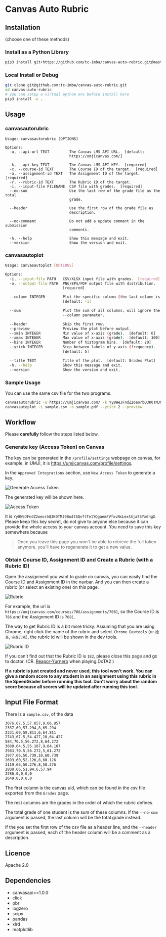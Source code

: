 # Canvas Auto Rubric

## Installation

(choose one of these methods)

### Install as a Python Library

```bash
pip3 install git+https://github.com/tc-imba/canvas-auto-rubric.git@master
```

### Local Install or Debug

```bash
git clone git@github.com:tc-imba/canvas-auto-rubric.git
cd canvas-auto-rubric
# you can setup a virtual python env before install here
pip3 install -e .
```


## Usage

### canvasautorubric

```
Usage: canvasautorubric [OPTIONS]

Options:
  -u, --api-url TEXT         The Canvas LMS API URL.  [default:
                             https://umjicanvas.com/]

  -k, --api-key TEXT         The Canvas LMS API KEY.  [required]
  -c, --course-id TEXT       The Course ID of the target.  [required]
  -a, --assignment-id TEXT   The Assignment ID of the target.  [required]
  -r, --rubric-id TEXT       The Rubric ID of the target.
  -i, --input-file FILENAME  CSV file with grades.  [required]
  --no-sum                   Use the last row of the grade file as the total
                             grade.

  --header                   Use the first row of the grade file as
                             description.

  --no-comment               Do not add a update comment in the submission
                             comments.

  -h, --help                 Show this message and exit.
  --version                  Show the version and exit.
```

### canvasautoplot

```bash
Usage: canvasautoplot [OPTIONS]

Options:
  -i, --input-file PATH   CSV/XLSX input file with grades.  [required]
  -o, --output-file PATH  PNG/EPS/PDF output file with distribution.
                          [required]

  --column INTEGER        Plot the specific column (the last column is -1).
                          [default: -1]

  --sum                   Plot the sum of all columns, will ignore the
                          --column parameter.

  --header                Skip the first row.
  --preview               Preview the plot before output.
  --xmin INTEGER          Min value of x-axis (grade).  [default: 0]
  --xmax INTEGER          Max value of x-axis (grade).  [default: 100]
  --bins INTEGER          Number of histogram bins.  [default: 20]
  --ytick INTEGER         Step between labels of y-axis (frequency).
                          [default: 5]

  --title TEXT            Title of the plot.  [default: Grades Plot]
  -h, --help              Show this message and exit.
  --version               Show the version and exit.
```

### Sample Usage

You can use the same csv file for the two programs.

```bash
canvasautorubric -u https://umjicanvas.com/ -k Yy8WeJFndZ2oeorbQ3K0TMJ98u4l5QvftTe1YQgaemFVfxvNsLexSSja7SYx6hgX -c 786 -a 7081 -r 182 -i sample.csv
canvasautoplot -i sample.csv -o sample.pdf --ytick 2 --preview
```

## Workflow

Please **carefully** follow the steps listed below.

### Generate key (Access Token) on Canvas

The key can be generated in the `/profile/settings` webpage on canvas, for example, in UMJI, it is <a href="https://umjicanvas.com/profile/settings" target="_blank">https://umjicanvas.com/profile/settings</a>.

In the `Approved Integrations` section, use `New Access Token` to generate a key.

![Generate Access Token](docs/generate_access_token.png)

The generated key will be shown here.

![Access Token](docs/access_token.png)

It is `Yy8WeJFndZ2oeorbQ3K0TMJ98u4l5QvftTe1YQgaemFVfxvNsLexSSja7SYx6hgX`. Please keep this key secret, do not give to anyone else because it can provide the whole access to your canvas account. You need to save this key somewhere because

> Once you leave this page you won't be able to retrieve the full token anymore, you'll have to regenerate it to get a new value.

### Obtain Course ID, Assignment ID and Create a Rubric (with a Rubric ID)

Open the assignment you want to grade on canvas, you can easily find the Course ID and Assignment ID in the navbar. And you can then create a rubric (or select an existing one) on this page.

![Rubric](docs/rubric.png)

For example, the url is `https://umjicanvas.com/courses/786/assignments/7081`, so the Course ID is `786` and the Assignment ID is `7081`.

The way to get Rubric ID is a bit more tricky. Assuming that you are using Chrome, right click the name of the rubric and select `Chrome Devtools` (or `检查`, `审查元素`), the rubric id will be shown in the dev tools.

![Rubric ID](docs/rubric_id.png)

If you can't find out that the Rubric ID is `182`, please close this page and go to doctor. (CR. [Reapor-Yurnero](https://github.com/Reapor-Yurnero) when playing DoTA2
)

**If a rubric is just created and never used, this tool won't work. You can give a random score to any student in an assignment using this rubric in the SpeedGrader before running this tool. Don't worry about the random score because all scores will be updated after running this tool.**

## Input File Format

There is a `sample.csv`, of the data
```bash
3076,67.5,57.857,9,66.857
2337,69,57.294,8,65.294
2331,69,58.811,6,64.811
2743,67.5,54.427,10,64.427
584,70.5,56.272,8,64.272
3080,64.5,55.107,9,64.107
2983,70.5,56.272,5,61.272
2977,66,50.739,10,60.739
2693,60,52.126,8,60.126
3119,66,50.276,8,58.276
2808,66,51.94,6,57.94
2286,0,0,0,0
2649,0,0,0,0
```

The first column is the canvas uid, which can be found in the csv file exported from the `Grades` page.

The rest columns are the grades in the order of which the rubric defines.

The total grade of one student is the sum of these columns. If the `--no-sum` argument is passed, the last column will be the total grade instead.

If the you set the first row of the csv file as a header line, and the `--header` argument is passed, each of the header column will be a comment as a description.


## Licence

Apache 2.0

## Dependencies

+ canvasapi==1.0.0
+ click
+ pbr
+ logzero
+ scipy
+ pandas
+ xlrd
+ matplotlib
